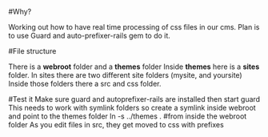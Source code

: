 #Why?

Working out how to have real time processing of css files in our cms. Plan is to use Guard and auto-prefixer-rails gem to do it.

#File structure

There is a **webroot** folder and a **themes** folder
Inside **themes** here is a **sites** folder. 
In sites there are two different site folders (mysite, and yoursite)
Inside those folders there a src and css folder. 

#Test it
Make sure guard and autoprefixer-rails are installed then start guard
This needs to work with symlink folders so create a symlink inside webroot and point to the themes folder
  ln -s ../themes . #from inside the webroot folder
As you edit files in src, they get moved to css with prefixes
